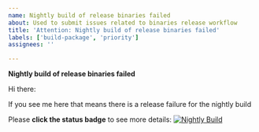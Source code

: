```yaml
---
name: Nightly build of release binaries failed
about: Used to submit issues related to binaries release workflow
title: 'Attention: Nightly build of release binaries failed'
labels: ['build-package', 'priority']
assignees: ''

---
```


**Nightly build of release binaries failed**

Hi there:

If you see me here that means there is a release failure for the nightly build

Please **click the status badge** to see more details: [![Nightly Build](https://github.com/radhesh1/rsh/actions/workflows/nightly-build.yml/badge.svg)](https://github.com/radhesh1/rsh/actions/workflows/nightly-build.yml)

